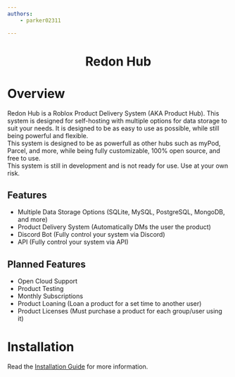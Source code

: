 ```yaml
---
authors:
    - parker02311

---
```


<h1 align="center">Redon Hub</h1>

# Overview
Redon Hub is a Roblox Product Delivery System (AKA Product Hub). This system is designed for self-hosting with multiple options for data storage to suit your needs. It is designed to be as easy to use as possible, while still being powerful and flexible.
\
This system is designed to be as powerfull as other hubs such as myPod, Parcel, and more, while being fully customizable, 100% open source, and free to use.
\
This system is still in development and is not ready for use. Use at your own risk.

## Features

- Multiple Data Storage Options (SQLite, MySQL, PostgreSQL, MongoDB, and more)
- Product Delivery System (Automatically DMs the user the product)
- Discord Bot (Fully control your system via Discord)
- API (Fully control your system via API)

## Planned Features

- Open Cloud Support
- Product Testing
- Monthly Subscriptions
- Product Loaning (Loan a product for a set time to another user)
- Product Licenses (Must purchase a product for each group/user using it)

# Installation

Read the [Installation Guide](https://hub.redon.tech/installation) for more information.